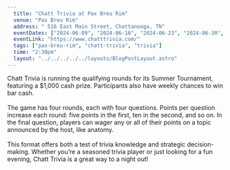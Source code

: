 ```yaml
---
  title: "Chatt Trivia at Pax Breu Rim"
  venue: "Pax Breu Rim"
  address: " 516 East Main Street, Chattanooga, TN"
  eventDates: ["2024-06-09", "2024-06-16", "2024-06-23", "2024-06-30", "2024-07-07", "2024-07-14", "2024-07-21", "2024-07-28", "2024-08-04", "2024-08-11", "2024-08-18", "2024-08-25"]
  eventLink: "https://www.chatttrivia.com/"
  tags: ["pax-breu-rim", "chatt-trivia", "trivia"]
  time: "2:30pm"
  layout: "../../../../../layouts/BlogPostLayout.astro"
---
```


Chatt Trivia is running the qualifying rounds for its Summer Tournament, featuring a $1,000 cash prize. Participants also have weekly chances to win bar cash.
<br><br>
The game has four rounds, each with four questions. Points per question increase each round: five points in the first, ten in the second, and so on. In the final question, players can wager any or all of their points on a topic announced by the host, like anatomy.
<br><br>
This format offers both a test of trivia knowledge and strategic decision-making. Whether you’re a seasoned trivia player or just looking for a fun evening, Chatt Trivia is a great way to a night out!
